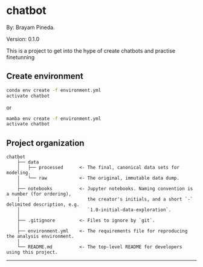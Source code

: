 # chatbot 

By: Brayam Pineda.

Version: 0.1.0

This is a project to get into the hype of create chatbots and practise finetunning

## Create environment

```bash
conda env create -f environment.yml
activate chatbot
```

or 

```bash
mamba env create -f environment.yml
activate chatbot
```

## Project organization

    chatbot
        ├── data
        │   ├── processed      <- The final, canonical data sets for modeling.
        │   └── raw            <- The original, immutable data dump.
        │
        ├── notebooks          <- Jupyter notebooks. Naming convention is a number (for ordering),
        │                         the creator's initials, and a short `-` delimited description, e.g.
        │                         `1.0-initial-data-exploration`.
        │
        ├── .gitignore         <- Files to ignore by `git`.
        │
        ├── environment.yml    <- The requirements file for reproducing the analysis environment.
        │
        └── README.md          <- The top-level README for developers using this project.

---
